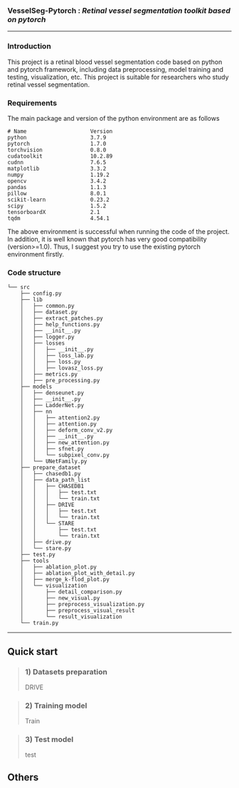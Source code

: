 ### __VesselSeg-Pytorch__ : _Retinal vessel segmentation toolkit based on pytorch_
---
### Introduction
This project is a retinal blood vessel segmentation code based on python and pytorch framework, including data preprocessing, model training and testing, visualization, etc. This project is suitable for researchers who study retinal vessel segmentation.

### Requirements  
The main package and version of the python environment are as follows
```
# Name                    Version         
python                    3.7.9                    
pytorch                   1.7.0         
torchvision               0.8.0         
cudatoolkit               10.2.89       
cudnn                     7.6.5           
matplotlib                3.3.2              
numpy                     1.19.2        
opencv                    3.4.2         
pandas                    1.1.3        
pillow                    8.0.1         
scikit-learn              0.23.2          
scipy                     1.5.2           
tensorboardX              2.1        
tqdm                      4.54.1             
```  
The above environment is successful when running the code of the project. In addition, it is well known that pytorch has very good compatibility (version>=1.0). Thus, I suggest you try to use the existing pytorch environment firstly.
### Code structure 

```
└── src
    ├── config.py
    ├── lib
    │   ├── common.py
    │   ├── dataset.py
    │   ├── extract_patches.py
    │   ├── help_functions.py
    │   ├── __init__.py
    │   ├── logger.py
    │   ├── losses
    │   │   ├── __init__.py
    │   │   ├── loss_lab.py
    │   │   ├── loss.py
    │   │   ├── lovasz_loss.py
    │   ├── metrics.py
    │   ├── pre_processing.py
    ├── models
    │   ├── denseunet.py
    │   ├── __init__.py
    │   ├── LadderNet.py
    │   ├── nn
    │   │   ├── attention2.py
    │   │   ├── attention.py
    │   │   ├── deform_conv_v2.py
    │   │   ├── __init__.py
    │   │   ├── new_attention.py
    │   │   ├── sfnet.py
    │   │   └── subpixel_conv.py
    │   └── UNetFamily.py
    ├── prepare_dataset
    │   ├── chasedb1.py
    │   ├── data_path_list
    │   │   ├── CHASEDB1
    │   │   │   ├── test.txt
    │   │   │   └── train.txt
    │   │   ├── DRIVE
    │   │   │   ├── test.txt
    │   │   │   └── train.txt
    │   │   └── STARE
    │   │       ├── test.txt
    │   │       └── train.txt
    │   ├── drive.py
    │   └── stare.py
    ├── test.py
    ├── tools
    │   ├── ablation_plot.py
    │   ├── ablation_plot_with_detail.py
    │   ├── merge_k-flod_plot.py
    │   └── visualization
    │       ├── detail_comparison.py
    │       ├── new_visual.py
    │       ├── preprocess_visualization.py
    │       ├── preprocess_visual_result
    │       └── result_visualization
    └── train.py
```
---
## Quick start 
>### 1) Datasets preparation 
> DRIVE

>### 2) Training model
>Train

>### 3) Test model
>test

## Others 